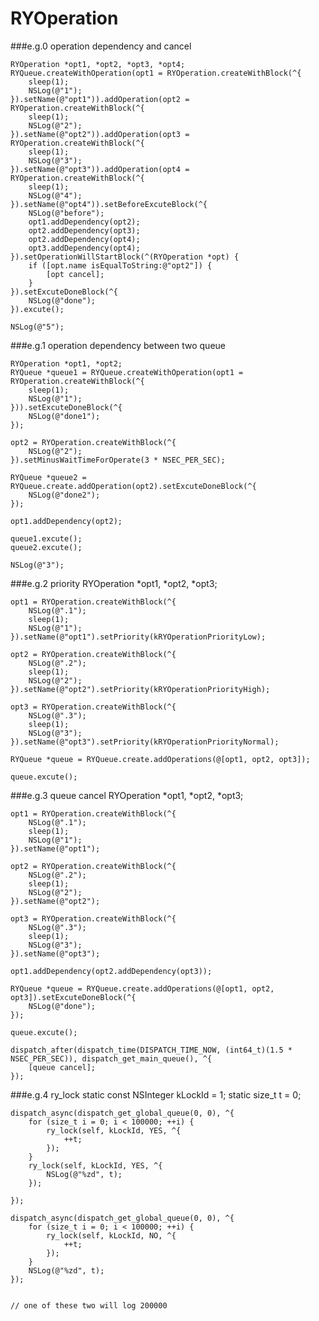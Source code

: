 # RYOperation

###e.g.0 operation dependency and cancel

    RYOperation *opt1, *opt2, *opt3, *opt4;
    RYQueue.createWithOperation(opt1 = RYOperation.createWithBlock(^{
        sleep(1);
        NSLog(@"1");
    }).setName(@"opt1")).addOperation(opt2 = RYOperation.createWithBlock(^{
        sleep(1);
        NSLog(@"2");
    }).setName(@"opt2")).addOperation(opt3 = RYOperation.createWithBlock(^{
        sleep(1);
        NSLog(@"3");
    }).setName(@"opt3")).addOperation(opt4 = RYOperation.createWithBlock(^{
        sleep(1);
        NSLog(@"4");
    }).setName(@"opt4")).setBeforeExcuteBlock(^{
        NSLog(@"before");
        opt1.addDependency(opt2);
        opt2.addDependency(opt3);
        opt2.addDependency(opt4);
        opt3.addDependency(opt4);
    }).setOperationWillStartBlock(^(RYOperation *opt) {
        if ([opt.name isEqualToString:@"opt2"]) {
            [opt cancel];
        }
    }).setExcuteDoneBlock(^{
        NSLog(@"done");
    }).excute();
    
    NSLog(@"5");


###e.g.1 operation dependency between two queue
    
    
    RYOperation *opt1, *opt2;
    RYQueue *queue1 = RYQueue.createWithOperation(opt1 = RYOperation.createWithBlock(^{
        sleep(1);
        NSLog(@"1");
    })).setExcuteDoneBlock(^{
        NSLog(@"done1");
    });
    
    opt2 = RYOperation.createWithBlock(^{
        NSLog(@"2");
    }).setMinusWaitTimeForOperate(3 * NSEC_PER_SEC);
    
    RYQueue *queue2 = RYQueue.create.addOperation(opt2).setExcuteDoneBlock(^{
        NSLog(@"done2");
    });
    
    opt1.addDependency(opt2);
    
    queue1.excute();
    queue2.excute();
    
    NSLog(@"3");
    
 
###e.g.2 priority
    RYOperation *opt1, *opt2, *opt3;
    
    opt1 = RYOperation.createWithBlock(^{
        NSLog(@".1");
        sleep(1);
        NSLog(@"1");
    }).setName(@"opt1").setPriority(kRYOperationPriorityLow);
    
    opt2 = RYOperation.createWithBlock(^{
        NSLog(@".2");
        sleep(1);
        NSLog(@"2");
    }).setName(@"opt2").setPriority(kRYOperationPriorityHigh);
    
    opt3 = RYOperation.createWithBlock(^{
        NSLog(@".3");
        sleep(1);
        NSLog(@"3");
    }).setName(@"opt3").setPriority(kRYOperationPriorityNormal);
    
    RYQueue *queue = RYQueue.create.addOperations(@[opt1, opt2, opt3]);
    
    queue.excute();
    
    
###e.g.3 queue cancel
    RYOperation *opt1, *opt2, *opt3;
    
    opt1 = RYOperation.createWithBlock(^{
        NSLog(@".1");
        sleep(1);
        NSLog(@"1");
    }).setName(@"opt1");
    
    opt2 = RYOperation.createWithBlock(^{
        NSLog(@".2");
        sleep(1);
        NSLog(@"2");
    }).setName(@"opt2");
    
    opt3 = RYOperation.createWithBlock(^{
        NSLog(@".3");
        sleep(1);
        NSLog(@"3");
    }).setName(@"opt3");
    
    opt1.addDependency(opt2.addDependency(opt3));
    
    RYQueue *queue = RYQueue.create.addOperations(@[opt1, opt2, opt3]).setExcuteDoneBlock(^{
        NSLog(@"done");
    });
    
    queue.excute();
    
    dispatch_after(dispatch_time(DISPATCH_TIME_NOW, (int64_t)(1.5 * NSEC_PER_SEC)), dispatch_get_main_queue(), ^{
        [queue cancel];
    });
    
   
###e.g.4 ry_lock
    static const NSInteger kLockId = 1;
    static size_t t = 0;

    dispatch_async(dispatch_get_global_queue(0, 0), ^{
        for (size_t i = 0; i < 100000; ++i) {
            ry_lock(self, kLockId, YES, ^{
                ++t;
            });
        }
        ry_lock(self, kLockId, YES, ^{
            NSLog(@"%zd", t);
        });

    });
    
    dispatch_async(dispatch_get_global_queue(0, 0), ^{
        for (size_t i = 0; i < 100000; ++i) {
            ry_lock(self, kLockId, NO, ^{
                ++t;
            });
        }
        NSLog(@"%zd", t);
    });


    // one of these two will log 200000